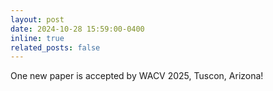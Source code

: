 ```yaml
---
layout: post
date: 2024-10-28 15:59:00-0400
inline: true
related_posts: false
---
```


One new paper is accepted by WACV 2025, Tuscon, Arizona!
